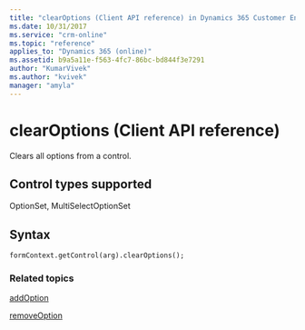 ```yaml
---
title: "clearOptions (Client API reference) in Dynamics 365 Customer Engagement| MicrosoftDocs"
ms.date: 10/31/2017
ms.service: "crm-online"
ms.topic: "reference"
applies_to: "Dynamics 365 (online)"
ms.assetid: b9a5a11e-f563-4fc7-86bc-bd844f3e7291
author: "KumarVivek"
ms.author: "kvivek"
manager: "amyla"
---
```

# clearOptions (Client API reference)



Clears all options from a control. 

## Control types supported

OptionSet, MultiSelectOptionSet

## Syntax

`formContext.getControl(arg).clearOptions();`

### Related topics

[addOption](addOption.md)

[removeOption](removeOption.md) 


